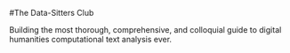 #The Data-Sitters Club

Building the most thorough, comprehensive, and colloquial guide to digital humanities computational text analysis ever.

